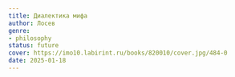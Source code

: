 ```yaml
---
title: Диалектика мифа
author: Лосев
genre:
- philosophy
status: future
cover: https://imo10.labirint.ru/books/820010/cover.jpg/484-0
date: 2025-01-18
---
```


